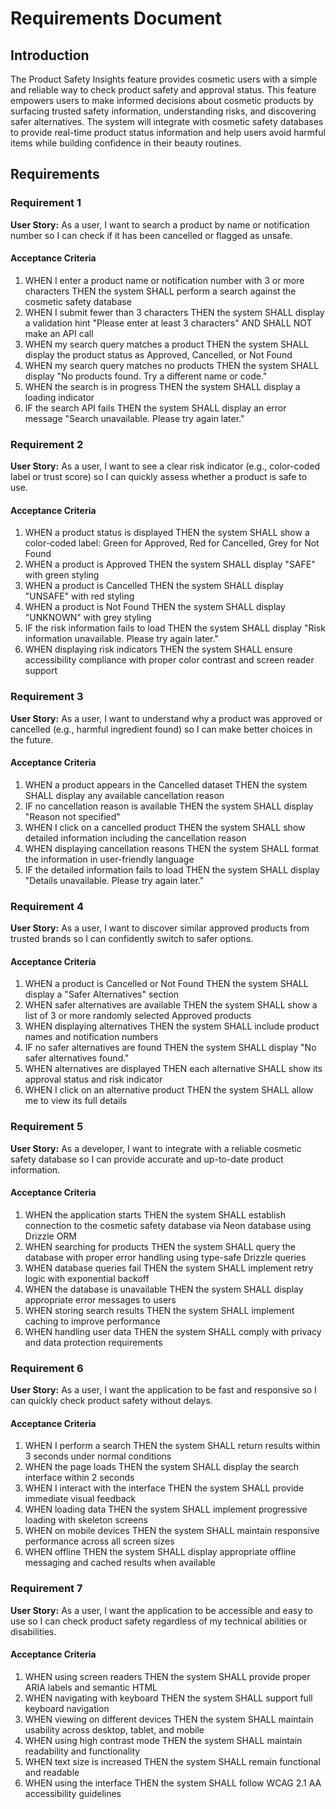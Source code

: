# Requirements Document

## Introduction

The Product Safety Insights feature provides cosmetic users with a simple and reliable way to check product safety and approval status. This feature empowers users to make informed decisions about cosmetic products by surfacing trusted safety information, understanding risks, and discovering safer alternatives. The system will integrate with cosmetic safety databases to provide real-time product status information and help users avoid harmful items while building confidence in their beauty routines.

## Requirements

### Requirement 1

**User Story:** As a user, I want to search a product by name or notification number so I can check if it has been cancelled or flagged as unsafe.

#### Acceptance Criteria

1. WHEN I enter a product name or notification number with 3 or more characters THEN the system SHALL perform a search against the cosmetic safety database
2. WHEN I submit fewer than 3 characters THEN the system SHALL display a validation hint "Please enter at least 3 characters" AND SHALL NOT make an API call
3. WHEN my search query matches a product THEN the system SHALL display the product status as Approved, Cancelled, or Not Found
4. WHEN my search query matches no products THEN the system SHALL display "No products found. Try a different name or code."
5. WHEN the search is in progress THEN the system SHALL display a loading indicator
6. IF the search API fails THEN the system SHALL display an error message "Search unavailable. Please try again later."

### Requirement 2

**User Story:** As a user, I want to see a clear risk indicator (e.g., color-coded label or trust score) so I can quickly assess whether a product is safe to use.

#### Acceptance Criteria

1. WHEN a product status is displayed THEN the system SHALL show a color-coded label: Green for Approved, Red for Cancelled, Grey for Not Found
2. WHEN a product is Approved THEN the system SHALL display "SAFE" with green styling
3. WHEN a product is Cancelled THEN the system SHALL display "UNSAFE" with red styling
4. WHEN a product is Not Found THEN the system SHALL display "UNKNOWN" with grey styling
5. IF the risk information fails to load THEN the system SHALL display "Risk information unavailable. Please try again later."
6. WHEN displaying risk indicators THEN the system SHALL ensure accessibility compliance with proper color contrast and screen reader support

### Requirement 3

**User Story:** As a user, I want to understand why a product was approved or cancelled (e.g., harmful ingredient found) so I can make better choices in the future.

#### Acceptance Criteria

1. WHEN a product appears in the Cancelled dataset THEN the system SHALL display any available cancellation reason
2. IF no cancellation reason is available THEN the system SHALL display "Reason not specified"
3. WHEN I click on a cancelled product THEN the system SHALL show detailed information including the cancellation reason
4. WHEN displaying cancellation reasons THEN the system SHALL format the information in user-friendly language
5. IF the detailed information fails to load THEN the system SHALL display "Details unavailable. Please try again later."

### Requirement 4

**User Story:** As a user, I want to discover similar approved products from trusted brands so I can confidently switch to safer options.

#### Acceptance Criteria

1. WHEN a product is Cancelled or Not Found THEN the system SHALL display a "Safer Alternatives" section
2. WHEN safer alternatives are available THEN the system SHALL show a list of 3 or more randomly selected Approved products
3. WHEN displaying alternatives THEN the system SHALL include product names and notification numbers
4. IF no safer alternatives are found THEN the system SHALL display "No safer alternatives found."
5. WHEN alternatives are displayed THEN each alternative SHALL show its approval status and risk indicator
6. WHEN I click on an alternative product THEN the system SHALL allow me to view its full details

### Requirement 5

**User Story:** As a developer, I want to integrate with a reliable cosmetic safety database so I can provide accurate and up-to-date product information.

#### Acceptance Criteria

1. WHEN the application starts THEN the system SHALL establish connection to the cosmetic safety database via Neon database using Drizzle ORM
2. WHEN searching for products THEN the system SHALL query the database with proper error handling using type-safe Drizzle queries
3. WHEN database queries fail THEN the system SHALL implement retry logic with exponential backoff
4. WHEN the database is unavailable THEN the system SHALL display appropriate error messages to users
5. WHEN storing search results THEN the system SHALL implement caching to improve performance
6. WHEN handling user data THEN the system SHALL comply with privacy and data protection requirements

### Requirement 6

**User Story:** As a user, I want the application to be fast and responsive so I can quickly check product safety without delays.

#### Acceptance Criteria

1. WHEN I perform a search THEN the system SHALL return results within 3 seconds under normal conditions
2. WHEN the page loads THEN the system SHALL display the search interface within 2 seconds
3. WHEN I interact with the interface THEN the system SHALL provide immediate visual feedback
4. WHEN loading data THEN the system SHALL implement progressive loading with skeleton screens
5. WHEN on mobile devices THEN the system SHALL maintain responsive performance across all screen sizes
6. WHEN offline THEN the system SHALL display appropriate offline messaging and cached results when available

### Requirement 7

**User Story:** As a user, I want the application to be accessible and easy to use so I can check product safety regardless of my technical abilities or disabilities.

#### Acceptance Criteria

1. WHEN using screen readers THEN the system SHALL provide proper ARIA labels and semantic HTML
2. WHEN navigating with keyboard THEN the system SHALL support full keyboard navigation
3. WHEN viewing on different devices THEN the system SHALL maintain usability across desktop, tablet, and mobile
4. WHEN using high contrast mode THEN the system SHALL maintain readability and functionality
5. WHEN text size is increased THEN the system SHALL remain functional and readable
6. WHEN using the interface THEN the system SHALL follow WCAG 2.1 AA accessibility guidelines